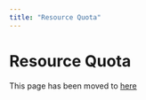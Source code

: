 ```yaml
---
title: "Resource Quota"
---
```



Resource Quota
========================================
This page has been moved to [here](../../admin/resourcequota/README)


